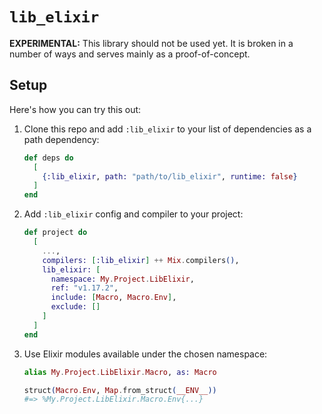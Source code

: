 # `lib_elixir`

**EXPERIMENTAL:** This library should not be used yet.
It is broken in a number of ways and serves mainly as a proof-of-concept.

## Setup

Here's how you can try this out:

1. Clone this repo and add `:lib_elixir` to your list of dependencies as a path dependency:

    ```elixir
    def deps do
      [
        {:lib_elixir, path: "path/to/lib_elixir", runtime: false}
      ]
    end
    ```

2. Add `:lib_elixir` config and compiler to your project:

    ```elixir
    def project do
      [
        ...,
        compilers: [:lib_elixir] ++ Mix.compilers(),
        lib_elixir: [
          namespace: My.Project.LibElixir,
          ref: "v1.17.2",
          include: [Macro, Macro.Env],
          exclude: []
        ]
      ]
    end
    ```

3. Use Elixir modules available under the chosen namespace:

    ```elixir
    alias My.Project.LibElixir.Macro, as: Macro

    struct(Macro.Env, Map.from_struct(__ENV__))
    #=> %My.Project.LibElixir.Macro.Env{...}
    ```
